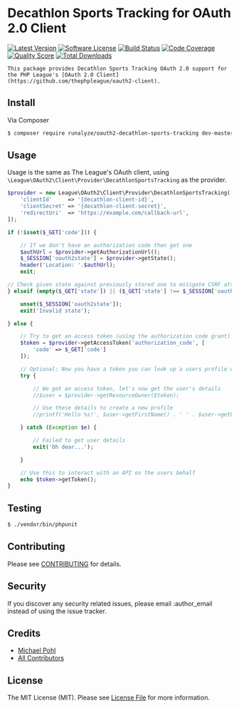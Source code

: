 # Decathlon Sports Tracking for OAuth 2.0 Client

[![Latest Version](https://img.shields.io/github/release/runalyze/oauth2-decathlon-sports-tracking.svg?style=flat)](https://github.com/runalyze/oauth2-decathlon-sports-tracking/releases)
[![Software License](https://img.shields.io/badge/license-MIT-brightgreen.svg?style=flat-square)](LICENSE.md)
[![Build Status](https://img.shields.io/travis/runalyze/oauth2-decathlon-sports-tracking/master.svg?style=flat-square)](https://travis-ci.org/runalyze/oauth2-decathlon-sports-tracking)
[![Code Coverage](https://img.shields.io/scrutinizer/coverage/g/runalyze/oauth2-decathlon-sports-tracking.svg?style=flat-square)](https://scrutinizer-ci.com/g/runalyze/oauth2-decathlon-sports-tracking/?branch=master)
[![Quality Score](https://img.shields.io/scrutinizer/g/runalyze/oauth2-decathlon-sports-tracking.svg?style=flat-square)](https://scrutinizer-ci.com/g/runalyze/oauth2-decathlon-sports-tracking/?branch=master)
[![Total Downloads](https://img.shields.io/packagist/dt/runalyze/oauth2-decathlon-sports-tracking.svg?style=flat-square)](https://packagist.org/packages/runalyze/oauth2-decathlon-sports-tracking)

    This package provides Decathlon Sports Tracking OAuth 2.0 support for the PHP League's [OAuth 2.0 Client](https://github.com/thephpleague/oauth2-client).

## Install

Via Composer

``` bash
$ composer require runalyze/oauth2-decathlon-sports-tracking dev-master
```

## Usage

Usage is the same as The League's OAuth client, using `\League\OAuth2\Client\Provider\DecathlonSportsTracking` as the provider.

``` php
$provider = new League\OAuth2\Client\Provider\DecathlonSportsTracking([
    'clientId'     => '{decathlon-client-id}',
    'clientSecret' => '{decathlon-client-secret}',
    'redirectUri'  => 'https://example.com/callback-url',
]);

if (!isset($_GET['code'])) {

    // If we don't have an authorization code then get one
    $authUrl = $provider->getAuthorizationUrl();
    $_SESSION['oauth2state'] = $provider->getState();
    header('Location: '.$authUrl);
    exit;

// Check given state against previously stored one to mitigate CSRF attack
} elseif (empty($_GET['state']) || ($_GET['state'] !== $_SESSION['oauth2state'])) {

    unset($_SESSION['oauth2state']);
    exit('Invalid state');

} else {

    // Try to get an access token (using the authorization code grant)
    $token = $provider->getAccessToken('authorization_code', [
        'code' => $_GET['code']
    ]);

    // Optional: Now you have a token you can look up a users profile data
    try {

        // We got an access token, let's now get the user's details
        //$user = $provider->getResourceOwner($token);

        // Use these details to create a new profile
        //printf('Hello %s!', $user->getFirstName() . ' ' . $user->getLastName());

    } catch (Exception $e) {

        // Failed to get user details
        exit('Oh dear...');

    }

    // Use this to interact with an API on the users behalf
    echo $token->getToken();
}
```

## Testing

``` bash
$ ./vendor/bin/phpunit
```

## Contributing

Please see [CONTRIBUTING](CONTRIBUTING.md) for details.

## Security

If you discover any security related issues, please email :author_email instead of using the issue tracker.

## Credits

- [Michael Pohl](https://github.com/mipapo)
- [All Contributors](https://github.com/runalyze/oauth2-decathlon-sports-tracking/graphs/contributors)

## License

The MIT License (MIT). Please see [License File](LICENSE.md) for more information.
